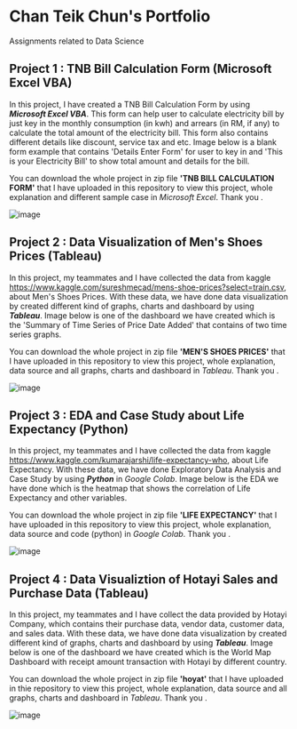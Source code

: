 # Chan Teik Chun's Portfolio
Assignments related to Data Science

## Project 1 : TNB Bill Calculation Form (Microsoft Excel VBA)
In this project, I have created a TNB Bill Calculation Form by using ***Microsoft Excel VBA***. This form can help user to calculate electricity bill by just key in the monthly consumption (in kwh) and arrears (in RM, if any) to calculate the total amount of the electricity bill. This form also contains different details like discount, service tax and etc. Image below is a blank form example that contains 'Details Enter Form' for user to key in and 'This is your Electricity Bill' to show total amount and details for the bill. 

You can download the whole project in zip file **'TNB BILL CALCULATION FORM'** that I have uploaded in this repository to view this project, whole explanation and different sample case in *Microsoft Excel*. Thank you .

![image](https://user-images.githubusercontent.com/89117681/133918303-10cd31a7-73c1-4b86-b8cc-6e7bf5ec097e.png)

## Project 2 : Data Visualization of Men's Shoes Prices (Tableau)
In this project, my teammates and I have collected the data from kaggle https://www.kaggle.com/sureshmecad/mens-shoe-prices?select=train.csv, about Men's Shoes Prices. With these data, we have done data visualization by created different kind of graphs, charts and dashboard by using ***Tableau***. Image below is one of the dashboard we have created which is the 'Summary of Time Series of Price Date Added' that contains of two time series graphs. 

You can download the whole project in zip file **'MEN'S SHOES PRICES'** that I have uploaded in this repository to view this project, whole explanation, data source and all graphs, charts and dashboard in *Tableau*. Thank you .

![image](https://user-images.githubusercontent.com/89117681/133920703-d58ca821-04bc-4991-bcae-96f80540496a.png)

## Project 3 : EDA and Case Study about Life Expectancy (Python)
In this project, my teammates and I have collected the data from kaggle https://www.kaggle.com/kumarajarshi/life-expectancy-who, about Life Expectancy. With these data, we have done Exploratory Data Analysis and Case Study by using ***Python*** in *Google Colab*. Image below is the EDA we have done which is the heatmap that shows the correlation of Life Expectancy and other variables.

You can download the whole project in zip file **'LIFE EXPECTANCY'** that I have uploaded in this repository to view this project, whole explanation, data source and code (python) in *Google Colab*. Thank you . 

![image](https://user-images.githubusercontent.com/89117681/133921095-234cb134-e45c-4082-9fd1-0eeb3d3ce335.png)

## Project 4 : Data Visualiztion of Hotayi Sales and Purchase Data (Tableau)
In this project, my teammates and I have collect the data provided by Hotayi Company, which contains their purchase data, vendor data, customer data, and sales data. With these data, we have done data visualization by created different kind of graphs, charts and dashboard by using ***Tableau***. Image below is one of the dashboard we have created which is the World Map Dashboard with receipt amount transaction with Hotayi by different country.

You can download the whole project in zip file **'hoyat'** that I have uploaded in thie repository to view this project, whole explanation, data source and all graphs, charts and dashboard in *Tableau*. Thank you .

![image](https://user-images.githubusercontent.com/89117681/133921335-5493167d-1d37-4eae-a24a-8364bf54f594.png)
